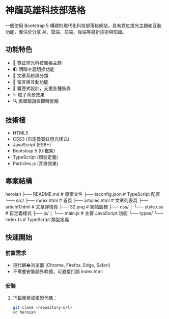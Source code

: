 # 神龍英雄科技部落格

一個使用 Bootstrap 5 構建的現代化科技部落格網站，具有霓虹燈光主題和互動功能，專注於分享 AI、雲端、前端、後端等最新技術與知識。

## 功能特色

- 🎨 霓虹燈光科技風格主題
- 🌓 明暗主題切換功能
- 📝 文章系統與分類
- 💬 留言與互動功能
- 📱 響應式設計，支援各種裝置
- ✨ 粒子背景效果
- 🔍 表單驗證與即時反饋

## 技術棧

- HTML5
- CSS3 (自定義霓虹燈光樣式)
- JavaScript (ES6+)
- Bootstrap 5 (UI框架)
- TypeScript (類型定義)
- Particles.js (背景效果)

## 專案結構

heroian
├── README.md # 專案文件
├── tsconfig.json # TypeScript 配置
└── src/
├── index.html # 首頁
├── articles.html # 文章列表頁
├── article1.html # 文章詳情頁
├── 32.png # 網站圖標
├── css/
│ └── style.css # 自定義樣式
├── js/
│ └── main.js # 主要 JavaScript 功能
└── types/
└── index.ts # TypeScript 類型定義

## 快速開始

### 前置需求

- 現代網�浏览器 (Chrome, Firefox, Edge, Safari)
- 不需要安裝額外軟體，可直接打開 index.html

### 安裝

1. 下載專案或複製代碼：
   ```bash
   git clone <repository-url>
   cd heroian
